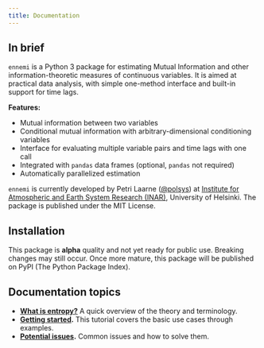 ```yaml
---
title: Documentation
---
```


## In brief

`ennemi` is a Python 3 package for estimating Mutual Information and other
information-theoretic measures of continuous variables.
It is aimed at practical data analysis, with simple one-method interface
and built-in support for time lags.

**Features:**

- Mutual information between two variables
- Conditional mutual information with arbitrary-dimensional conditioning variables
- Interface for evaluating multiple variable pairs and time lags with one call
- Integrated with `pandas` data frames (optional, `pandas` not required)
- Automatically parallelized estimation

`ennemi` is currently developed by Petri Laarne ([@polsys](https://github.com/polsys)) at
[Institute for Atmospheric and Earth System Research (INAR)](https://www.helsinki.fi/en/inar-institute-for-atmospheric-and-earth-system-research),
University of Helsinki.
The package is published under the MIT License.


## Installation

This package is **alpha** quality and not yet ready for public use.
Breaking changes may still occur.
Once more mature, this package will be published on PyPI (The Python Package Index).


## Documentation topics

- **[What is entropy?](what-is-entropy.md)**
  A quick overview of the theory and terminology.
- **[Getting started](tutorial.md).**
  This tutorial covers the basic use cases through examples.
- **[Potential issues](potential-issues.md).**
  Common issues and how to solve them.